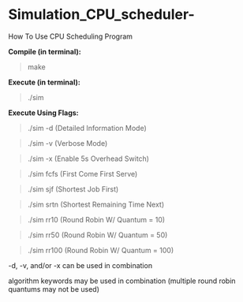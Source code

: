 # Simulation_CPU_scheduler-

How To Use CPU Scheduling Program


**Compile (in terminal):**

>make


**Execute (in terminal):**

>./sim


**Execute Using Flags:**

>./sim -d	(Detailed Information Mode)

>./sim -v	(Verbose Mode)

>./sim -x	(Enable 5s Overhead Switch)

>./sim fcfs	(First Come First Serve)

>./sim sjf	(Shortest Job First)

>./sim srtn	(Shortest Remaining Time Next)

>./sim rr10	(Round Robin W/ Quantum = 10)

>./sim rr50	(Round Robin W/ Quantum = 50)

>./sim rr100	(Round Robin W/ Quantum = 100)


-d, -v, and/or -x can be used in combination

algorithm keywords may be used in combination (multiple round robin quantums may not be used)

